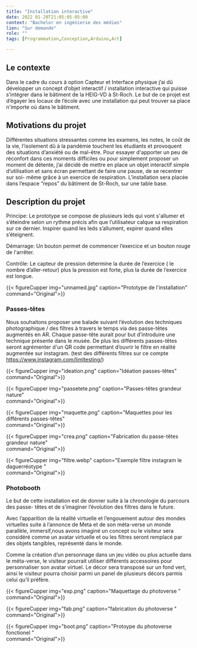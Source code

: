 ```yaml
---
title: "Installation interactive"
date: 2022 01-20T21:05:05-05:00
context: "Bachelor en ingénierie des médias"
lien: "Sur demande"
role: ""
tags: [Programmation,Conception,Arduino,Art]

---
```


## Le contexte
Dans le cadre du cours à option Capteur et Interface physique j’ai dû développer un concept d’objet interactif / installation interactive qui puisse s’intégrer dans le bâtiment de la HEIG-VD à St-Roch. Le but de ce projet est d’égayer les locaux de l’école avec une installation qui peut trouver sa place n'importe où dans le bâtiment.


## Motivations du projet
Différentes situations stressantes comme les examens, les notes, le coût de la vie, l’isolement dû à la pandémie touchent les étudiants et provoquent des situations d’anxiété ou de mal-être.
Pour essayer d'apporter un peu de réconfort dans ces moments difficiles ou pour simplement proposer un moment de détente, j’ai décidé de mettre en place un objet interactif simple d’utilisation et sans écran permettant de faire une pause, de se recentrer sur soi- même grâce à un exercice de respiration.
L’installation sera placée dans l’espace “repos” du bâtiment de St-Roch, sur une table base. 


## Description du projet
Principe: Le prototype se compose de plusieurs leds qui vont s'allumer et s’éteindre selon un rythme précis afin que l’utilisateur calque sa respiration sur ce dernier. Inspirer quand les leds s’allument, expirer quand elles s’éteignent.
 
Démarrage: Un bouton permet de commencer l’exercice et un bouton rouge de l'arrêter.

Contrôle: Le capteur de pression détermine la durée de l’exercice ( le nombre d’aller-retour)  plus la pression est forte, plus la durée de l’exercice est longue. 

{{< figureCupper
img="unnamed.jpg" 
caption="Prototype de l'installation"  
command="Original">}}



### Passes-têtes
Nous souhaitons proposer une balade
suivant l’évolution des techniques
photographique / des filtres à travers le
temps via des passe-têtes augmentés en AR.
Chaque passe-tête aurait pour but d’introduire une technique présente dans le musée. De plus les différents passes-têtes seront agrémenter d'un QR code permettant d’ouvrir le filtre en réalité augmentée sur instagram. (test des différents filtres sur ce compte https://www.instagram.com/limltesting/)

{{< figureCupper
img="ideation.png" 
caption="Idéation passes-têtes"  
command="Original">}}


{{< figureCupper
img="passetete.png" 
caption="Passes-têtes grandeur nature"  
command="Original">}}

{{< figureCupper
img="maquette.png" 
caption="Maquettes pour les différents passes-têtes"  
command="Original">}}

{{< figureCupper
img="crea.png" 
caption="Fabrication du passe-têtes grandeur nature"  
command="Original">}}

{{< figureCupper
img="filtre.webp" 
caption="Exemple filtre instagram le daguerréotype "  
command="Original">}}



### Photobooth
Le but de cette installation est de donner suite à la chronologie du parcours des passe-
têtes et de s’imaginer l’évolution des filtres dans le future.

Avec l’apparition de la réalité virtuelle et l’engouement autour des mondes virtuelles suite à l’annonce de Meta et de son méta-verse un monde parallèle, immersif,nous avons imaginé un concept ou le visiteur sera considéré comme un avatar virtuelle et ou les filtres seront remplacé par des objets tangibles, représenté dans le monde.

Comme la création d’un personnage dans un jeu vidéo ou plus actuelle dans le méta-verse, le visiteur pourrait utiliser différents accessoires pour personnaliser son avatar virtuel. Le décor sera transposé sur un fond vert, ainsi le visiteur pourra choisir parmi un panel de plusieurs décors parmis celui qu’il préfère.


{{< figureCupper
img="exp.png" 
caption="Maquettage du photoverse "  
command="Original">}}


{{< figureCupper
img="fab.png" 
caption="fabrication du photoverse "  
command="Original">}}


{{< figureCupper
img="boot.png" 
caption="Protoype du photoverse fonctionel "  
command="Original">}}
